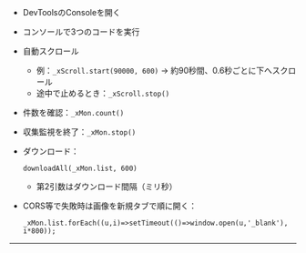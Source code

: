 * DevToolsのConsoleを開く

* コンソールで3つのコードを実行

* 自動スクロール
  * 例：`_xScroll.start(90000, 600)` → 約90秒間、0.6秒ごとに下へスクロール
  * 途中で止めるとき：`_xScroll.stop()`

* 件数を確認：`_xMon.count()`
* 収集監視を終了：`_xMon.stop()`

* ダウンロード：

  ```
  downloadAll(_xMon.list, 600)
  ```

  * 第2引数はダウンロード間隔（ミリ秒）



* CORS等で失敗時は画像を新規タブで順に開く：

  ```
  _xMon.list.forEach((u,i)=>setTimeout(()=>window.open(u,'_blank'), i*800));
  ```

---
